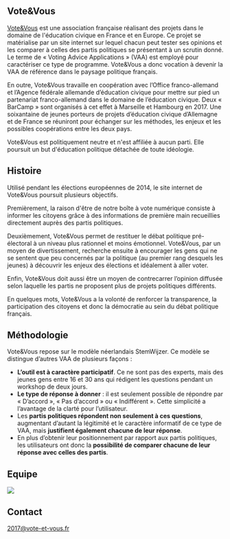 ## Vote&Vous 

[Vote&Vous](https://www.vote-et-vous.fr) est une association française réalisant des projets dans le domaine de l'éducation civique en France et en Europe. 
Ce projet se matérialise par un site internet sur lequel chacun peut tester ses opinions et les comparer à celles des partis politiques se présentant à un scrutin donné. Le terme de « Voting Advice Applications » (VAA) est employé pour caractériser ce type de programme. Vote&Vous a donc vocation à devenir la VAA de référence dans le paysage politique français. 

En outre, Vote&Vous travaille en coopération avec l’Office franco-allemand et l’Agence fédérale allemande d’éducation civique pour mettre sur pied un partenariat franco-allemand dans le domaine de l’éducation civique. Deux « BarCamp » sont organisés à cet effet à Marseille et Hambourg en 2017. Une soixantaine de jeunes porteurs de projets d’éducation civique d’Allemagne et de France se réuniront pour échanger sur les méthodes, les enjeux et les possibles coopérations entre les deux pays.

Vote&Vous est politiquement neutre et n'est affiliée à aucun parti. Elle poursuit un but d'éducation politique détachée de toute idéologie.  

## Histoire 

Utilisé pendant les élections européennes de 2014, le site internet de Vote&Vous poursuit plusieurs objectifs. 

Premièrement, la raison d'être de notre boîte à vote numérique consiste à  informer les citoyens grâce à des informations de première main recueillies directement auprès des partis politiques.

Deuxièmement, Vote&Vous permet de restituer le débat politique pré-électoral à un niveau plus rationnel et moins émotionnel. Vote&Vous, par un moyen de divertissement, recherche ensuite à encourager les gens qui ne se sentent que peu concernés par la politique (au premier rang desquels les jeunes) à découvrir les enjeux des élections et idéalement à aller voter.

Enfin, Vote&Vous doit aussi être un moyen de contrecarrer l’opinion diffusée selon laquelle les partis ne proposent plus de projets politiques différents.
 
En quelques mots, Vote&Vous a la volonté de renforcer la transparence, la participation des citoyens et donc la démocratie au sein du débat politique français.

## Méthodologie 

Vote&Vous repose sur le modèle néerlandais StemWijzer. Ce modèle se distingue d’autres VAA de plusieurs façons :
- **L’outil est à caractère participatif**. Ce ne sont pas des experts, mais des jeunes gens entre 16 et 30 ans qui rédigent les questions pendant un workshop de deux jours. 
- **Le type de réponse à donner** : il est seulement possible de répondre par « D’accord », « Pas d’accord » ou « Indifférent ». Cette simplicité a l’avantage de la clarté pour l’utilisateur.
- Les **partis politiques répondent non seulement à ces questions**, augmentant d’autant la légitimité et le caractère informatif de ce type de VAA, mais **justifient également chacune de leur réponse**. 
- En plus d’obtenir leur positionnement par rapport aux partis politiques, les utilisateurs ont donc la **possibilité de comparer chacune de leur réponse avec celles des partis**. 

## Equipe 

<img src=https://www.vote-et-vous.fr/uploads/2/6/5/0/26507687/published/dsc-0470.jpeg?1486588695>

## Contact 

[2017@vote-et-vous.fr](mailto:2017@vote-et-vous.fr) 
